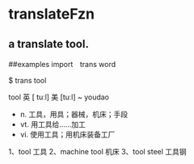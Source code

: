 # translateFzn

##  a translate tool.

##examples  import　trans word

$ trans tool

  tool  英 [ tuːl]   美 [tuːl] ~ youdao

  - n. 工具，用具；器械，机床；手段
  - vt. 用工具给……加工
  - vi. 使用工具；用机床装备工厂

  1、tool
  工具
  2、machine tool
  机床
  3、tool steel
  工具钢


